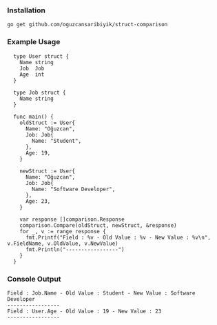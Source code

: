  ### Installation
 ```go get github.com/oguzcansaribiyik/struct-comparison```
 
 ### Example Usage
  ``` 
    type User struct {
      Name string
      Job  Job
      Age  int
    }

    type Job struct {
      Name string
    }

    func main() {
      oldStruct := User{
        Name: "Oğuzcan",
        Job: Job{
          Name: "Student",
        },
        Age: 19,
      }

      newStruct := User{
        Name: "Oğuzcan",
        Job: Job{
          Name: "Software Developer",
        },
        Age: 23,
      }

      var response []comparison.Response
      comparison.Compare(oldStruct, newStruct, &response)
      for _, v := range response {
        fmt.Printf("Field : %v - Old Value : %v - New Value : %v\n", v.FieldName, v.OldValue, v.NewValue)
        fmt.Println("-----------------")
      }
    }
  ```
 ### Console Output
  ```
  Field : Job.Name - Old Value : Student - New Value : Software Developer
  -----------------
  Field : User.Age - Old Value : 19 - New Value : 23
  -----------------
  ```